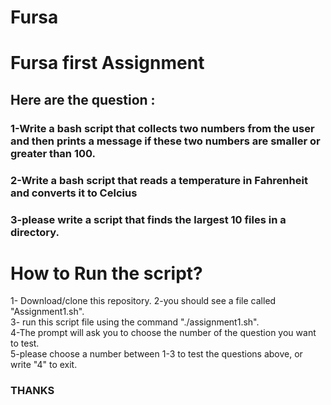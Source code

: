 # Fursa
# Fursa first Assignment 
## Here are the question : 
### 1-Write a bash script that collects two numbers from the user and then prints a message if these two numbers are smaller or greater than 100.
### 2-Write a bash script that reads a temperature in Fahrenheit and converts it to Celcius
### 3-please write a script that finds the largest 10 files in a directory.

# How to Run the script? 
1- Download/clone this repository.
2-you should see a file called "Assignment1.sh". <br />
3- run this script file using the command "./assignment1.sh". <br />
4-The prompt will ask you to choose the number of the question you want to test. <br />
5-please choose a number between 1-3 to test the questions above, or write "4" to exit. <br />


### THANKS
